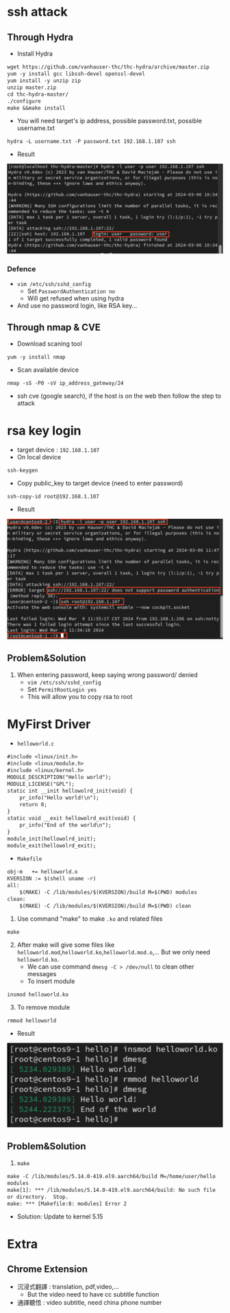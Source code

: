 # **ssh attack**
## **Through Hydra**
- Install Hydra
```
wget https://github.com/vanhauser-thc/thc-hydra/archive/master.zip
yum -y install gcc libssh-devel openssl-devel
yum install -y unzip zip
unzip master.zip
cd thc-hydra-master/
./configure
make &&make install
```
- You will need target's ip address, possible password.txt, possible username.txt
```
hydra -L username.txt -P password.txt 192.168.1.107 ssh
```
- Result

![result](./img/hydra_result.png)
### **Defence**
- `vim /etc/ssh/sshd_config`
    - Set `PasswordAuthentication no`
    - Will get refused when using hydra
- And use no password login, like RSA key...
## **Through nmap & CVE**
- Download scaning tool
```
yum -y install nmap
```
- Scan available device 
```
nmap -sS -P0 -sV ip_address_gateway/24
```
- ssh cve (google search), if the host is on the web then follow the step to attack

# **rsa key login**
- target device : `192.168.1.107`
- On local device
```
ssh-keygen
```
- Copy public_key to target device (need to enter password)
```
ssh-copy-id root@192.168.1.107
```
- Result

![result](./img/nologin_result.png)
## **Problem&Solution**
1. When entering password, keep saying wrong password/ denied
    - `vim /etc/ssh/sshd_config`
    - Set `PermitRootLogin yes`
    - This will allow you to copy rsa to root

# **MyFirst Driver**
- `helloworld.c`
```
#include <linux/init.h>
#include <linux/module.h>
#include <linux/kernel.h>
MODULE_DESCRIPTION("Hello world");
MODULE_LICENSE("GPL");
static int __init hellowolrd_init(void) {
    pr_info("Hello world!\n");
    return 0;
}
static void __exit hellowolrd_exit(void) {
    pr_info("End of the world\n");
}
module_init(hellowolrd_init);
module_exit(hellowolrd_exit);
```
- `Makefile`
```
obj-m	+= helloworld.o
KVERSION := $(shell uname -r)
all:
	$(MAKE) -C /lib/modules/$(KVERSION)/build M=$(PWD) modules
clean:
	$(MAKE) -C /lib/modules/$(KVERSION)/build M=$(PWD) clean
```
1. Use command "make" to make `.ko` and related files
```
make
```
2. After make will give some files like `helloworld.mod`,`helloworld.ko`,`helloworld.mod.o`,... But we only need `helloworld.ko`.
    - We can use command `dmesg -C > /dev/null` to clean other messages
    - To insert module
```
insmod helloworld.ko
```
3. To remove module
```
rmmod helloworld
```
- Result

![result](./img/fdriver_result.png)

## **Problem&Solution**
1. `make`
```
make -C /lib/modules/5.14.0-419.el9.aarch64/build M=/home/user/hello modules
make[1]: *** /lib/modules/5.14.0-419.el9.aarch64/build: No such file or directory.  Stop.
make: *** [Makefile:8: modules] Error 2
```
- Solution: Update to kernel 5.15
# **Extra**
## **Chrome Extension**
- 沉浸式翻譯 : translation, pdf,video,...
    - But the video need to have cc subtitle function
- 通譯聽悟 : video subtitle, need china phone number
